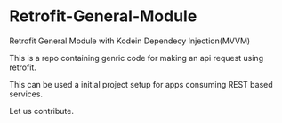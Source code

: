 # Retrofit-General-Module
Retrofit General Module with Kodein Dependecy Injection(MVVM)


This is a repo containing genric code for making an api request using retrofit.

This can be used a initial project setup for apps consuming REST based services.

Let us contribute.
